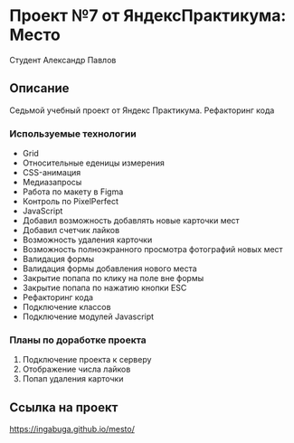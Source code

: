 # Проект №7 от ЯндексПрактикума: Место

<p align="left">Студент Александр Павлов</p>

## Описание
Седьмой учебный проект от Яндекс Практикума. Рефакторинг кода


### Используемые технологии
<ul>
<li>Grid</li>
<li>Относительные еденицы измерения</li>
<li>CSS-анимация</li>
<li>Медиазапросы</li>
<li>Работа по макету в Figma</li>
<li>Контроль по PixelPerfect</li>
<li>JavaScript</li>
<li>Добавил возможность добавлять новые карточки мест</li>
<li>Добавил счетчик лайков</li>
<li>Возможность удаления карточки</li>
<li>Возможность полноэкранного просмотра фотографий новых мест</li>
<li>Валидация формы</li>
<li>Валидация формы добавления нового места</li>
<li>Закрытие попапа по клику на поле вне формы</li>
<li>Закрытие попапа по нажатию кнопки ESC</li>
<li>Рефакторинг кода</li>
<li>Подключение классов</li>
<li>Подключение модулей Javascript</li>
</ul>

### Планы по доработке проекта

<ol>
<li>Подключение проекта к серверу</li>
<li>Отображение числа лайков</li>
<li>Попап удаления карточки</li>
</ol>

## Ссылка на проект
https://ingabuga.github.io/mesto/
